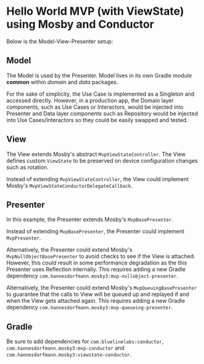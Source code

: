 # Hello World MVP (with ViewState) using Mosby and Conductor

Below is the Model-View-Presenter setup:

## Model

The Model is used by the Presenter. Model lives in its own Gradle module **common** within *domain* and *data* packages.

For the sake of simplicity, the Use Case is implemented as a Singleton and accessed directly. However, in a production app, the Domain layer components, such as Use Cases or Interactors, would be injected into Presenter and Data layer components such as Repository would be injected into Use Cases/Interactors so they could be easily swapped and tested.

## View

The View extends Mosby's abstract `MvpViewStateController`. The View defines custom `ViewState` to be preserved on device configuration changes such as rotation. 

Instead of extending `MvpViewStateController`, the View could implement Mosby's `MvpViewStateConductorDelegateCallback`. 
 
## Presenter

In this example, the Presenter extends Mosby's `MvpBasePresenter`.

Instead of extending `MvpBasePresenter`, the Presenter could implement `MvpPresenter`.

Alternatively, the Presenter could extend Mosby's `MvpNullObjectBasePresenter` to avoid checks to see if the View is attached. However, this *could* result in some performance degradation as the this Presenter uses Reflection internally. This requires adding a new Gradle dependency `com.hannesdorfmann.mosby3:mvp-nullobject-presenter`.

Alternatively, the Presenter could extend Mosby's `MvpQueuingBasePresenter` to guarantee that the calls to View will be queued up and replayed if and when the View gets attached again. This requires adding a new Gradle dependency `com.hannesdorfmann.mosby3:mvp-queueing-presenter`.

## Gradle

Be sure to add dependencies for `com.bluelinelabs:conductor`, `com.hannesdorfmann.mosby3:mvp-conductor` and `com.hannesdorfmann.mosby3:viewstate-conductor`.
